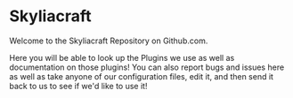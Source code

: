# Skyliacraft

Welcome to the Skyliacraft Repository on Github.com.

Here you will be able to look up the Plugins we use as well as documentation on those plugins! You can also report bugs and issues here as well as take anyone of our configuration files, edit it, and then send it back to us to see if we'd like to use it!
